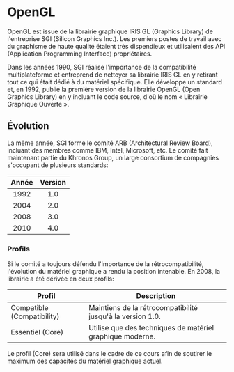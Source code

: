 # OpenGL

OpenGL est issue de la librairie graphique IRIS GL (Graphics Library) de l'entreprise SGI (Silicon Graphics Inc.). Les premiers postes de travail avec du graphisme de haute qualité étaient très dispendieux et utilisaient des API (Application Programming Interface) propriétaires.

Dans les années 1990, SGI réalise l'importance de la compatibilité multiplateforme et entreprend de nettoyer sa librairie IRIS GL en y retirant tout ce qui était dédié à du matériel spécifique. Elle développe un standard et, en 1992, publie la première version de la librairie OpenGL (Open Graphics Library) en y incluant le code source, d'où le nom « Librairie Graphique Ouverte ».

## Évolution

La même année, SGI forme le comité ARB (Architectural Review Board), incluant des membres comme IBM, Intel, Microsoft, etc. Le comité fait maintenant partie du Khronos Group, un large consortium de compagnies s'occupant de plusieurs standards:

Année | Version
:----:|:------:
1992  | 1.0
2004  | 2.0
2008  | 3.0
2010  | 4.0

### Profils

Si le comité a toujours défendu l'importance de la rétrocompatibilité, l'évolution du matériel graphique a rendu la position intenable. En 2008, la librairie a été dérivée en deux profils:

Profil                     | Description
---------------------------|-----------------------------------------------------------
Compatible (Compatibility) | Maintiens de la rétrocompatibilité jusqu'à la version 1.0.
Essentiel (Core)           | Utilise que des techniques de matériel graphique moderne.

Le profil (Core) sera utilisé dans le cadre de ce cours afin de soutirer le maximum des capacités du matériel graphique actuel.
